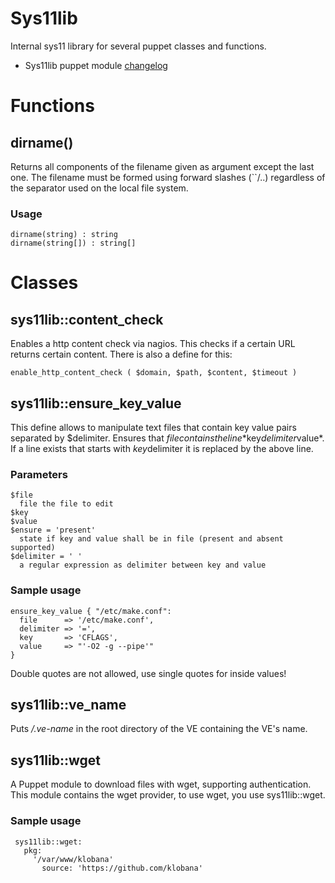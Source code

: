 # Sys11lib

Internal sys11 library for several puppet classes and functions.

* Sys11lib puppet module [changelog](CHANGELOG)

# Functions

## dirname()

Returns all components of the filename given as argument except the last one. The filename must be formed using forward slashes (``/..) regardless of the separator used on the local file system.

### Usage

    dirname(string) : string
    dirname(string[]) : string[]

# Classes

## sys11lib::content_check

Enables a http content check via nagios. This checks if a certain URL returns certain content. There is also a define for this:

    enable_http_content_check ( $domain, $path, $content, $timeout ) 

## sys11lib::ensure_key_value

This define allows to manipulate text files that contain key value pairs separated by $delimiter. Ensures that $file contains the line *$key$delimiter$value*. If a line exists that starts with $key$delimiter it is replaced by the above line.

### Parameters

    $file
      file the file to edit
    $key
    $value
    $ensure = 'present'
      state if key and value shall be in file (present and absent supported)
    $delimiter = ' '
      a regular expression as delimiter between key and value

### Sample usage

    ensure_key_value { "/etc/make.conf":
      file      => '/etc/make.conf',
      delimiter => '=',
      key       => 'CFLAGS',
      value     => "'-O2 -g --pipe'"
    }

Double quotes are not allowed, use single quotes for inside values!

## sys11lib::ve_name

Puts */.ve-name* in the root directory of the VE containing the VE's name.

## sys11lib::wget

A Puppet module to download files with wget, supporting authentication. This module contains the wget provider, to use wget, you use sys11lib::wget.

### Sample usage

     sys11lib::wget:
       pkg:
         '/var/www/klobana'
           source: 'https://github.com/klobana'

